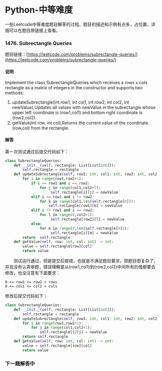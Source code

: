 # Python-中等难度
一些Leetcode中等难度题目解答的过程。题目的描述和示例有点多，占位置，详细可以在题目原链接上查看。
### 1476. Subrectangle Queries   
题目链接：[https://leetcode.com/problems/subrectangle-queries/](https://leetcode.com/problems/subrectangle-queries/)
#### 说明
Implement the class SubrectangleQueries which receives a rows x cols rectangle as a matrix of integers in the constructor and supports two methods: 
1. updateSubrectangle(int row1, int col1, int row2, int col2, int newValue),Updates all values with newValue in the subrectangle whose upper left coordinate is (row1,col1) and bottom right coordinate is (row2,col2). 
2. getValue(int row, int col),Returns the current value of the coordinate (row,col) from the rectangle. 
#### 解答
第一次测试通过后提交代码如下：
```python
class SubrectangleQueries:
    def __init__(self, rectangle: List[List[int]]):
        self.rectangle = rectangle
    def updateSubrectangle(self, row1: int, col1: int, row2: int, col2: int, newValue: int) -> None:
        for i in range(row1,row2+1):   
            if i == row1 and i == row2:
                for j in range(col1,col2+1):
                     self.rectangle[i][j] = newValue
            elif i == row1 and i != row2:
                for k in range(col1,len(self.rectangle[0])):
                    self.rectangle[row1][k] = newValue
            elif i != row1 and i == row2:
                for l in range(0,col2+1):
                     self.rectangle[row2][l] = newValue
            else:
                for m in range(0,len(self.rectangle[0])):
                     self.rectangle[i][m] = newValue
        return  self.rectangle 
    def getValue(self, row: int, col: int) -> int:
        value = self.rectangle[row][col]
        return value       
```
&#8195;&#8195;测试运行通过，但是提交后报错，也就是不满足题目要求，把题目想复杂了，并且没有认真审题，错误理解是从(row1,col1)到(row2,col2)中间所有的值都要去修改，也没注意有下面要求：
```
0 <= row1 <= row2 < rows
0 <= col1 <= col2 < cols
```
修改后提交代码如下：
```python
class SubrectangleQueries:
    def __init__(self, rectangle: List[List[int]]):
        self.rectangle = rectangle
    def updateSubrectangle(self, row1: int, col1: int, row2: int, col2: int, newValue: int) -> None:
        for i in range(row1,row2+1):   
            for j in range(col1,col2+1):
                self.rectangle[i][j] = newValue
        return self.rectangle 
    def getValue(self, row: int, col: int) -> int:
        value = self.rectangle[row][col]
        return value 
```
### 下一题解答中
